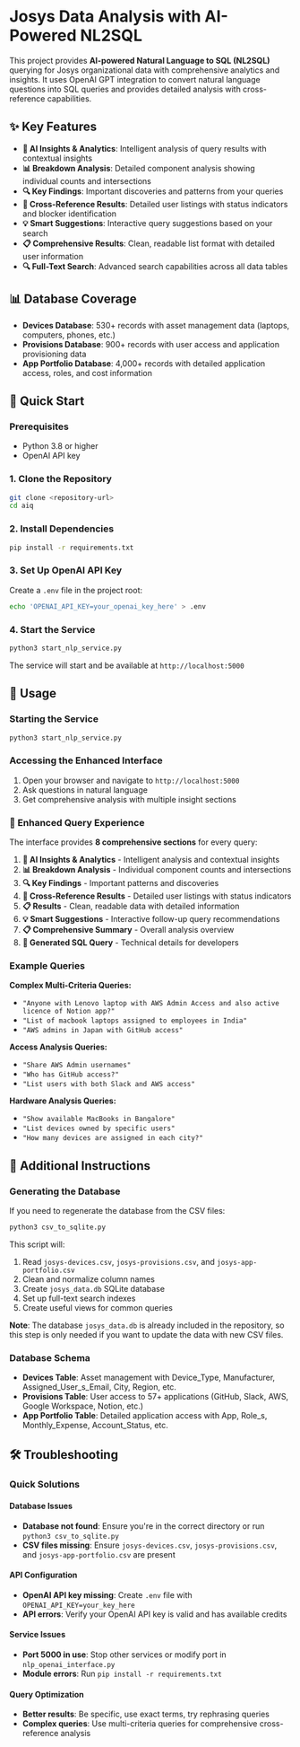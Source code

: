 # Josys Data Analysis with AI-Powered NL2SQL

This project provides **AI-powered Natural Language to SQL (NL2SQL)** querying for Josys organizational data with comprehensive analytics and insights. It uses OpenAI GPT integration to convert natural language questions into SQL queries and provides detailed analysis with cross-reference capabilities.

## ✨ Key Features

- **🧠 AI Insights & Analytics**: Intelligent analysis of query results with contextual insights
- **📊 Breakdown Analysis**: Detailed component analysis showing individual counts and intersections
- **🔍 Key Findings**: Important discoveries and patterns from your queries
- **🔗 Cross-Reference Results**: Detailed user listings with status indicators and blocker identification
- **💡 Smart Suggestions**: Interactive query suggestions based on your search
- **📋 Comprehensive Results**: Clean, readable list format with detailed user information
- **🔍 Full-Text Search**: Advanced search capabilities across all data tables

## 📊 Database Coverage

- **Devices Database**: 530+ records with asset management data (laptops, computers, phones, etc.)
- **Provisions Database**: 900+ records with user access and application provisioning data  
- **App Portfolio Database**: 4,000+ records with detailed application access, roles, and cost information

## 🚀 Quick Start

### Prerequisites
- Python 3.8 or higher
- OpenAI API key

### 1. Clone the Repository
```bash
git clone <repository-url>
cd aiq
```

### 2. Install Dependencies
```bash
pip install -r requirements.txt
```

### 3. Set Up OpenAI API Key
Create a `.env` file in the project root:
```bash
echo 'OPENAI_API_KEY=your_openai_key_here' > .env
```

### 4. Start the Service
```bash
python3 start_nlp_service.py
```

The service will start and be available at `http://localhost:5000`

## 📖 Usage

### Starting the Service
```bash
python3 start_nlp_service.py
```

### Accessing the Enhanced Interface
1. Open your browser and navigate to `http://localhost:5000`
2. Ask questions in natural language
3. Get comprehensive analysis with multiple insight sections

### 🎯 Enhanced Query Experience

The interface provides **8 comprehensive sections** for every query:

1. **🧠 AI Insights & Analytics** - Intelligent analysis and contextual insights
2. **📊 Breakdown Analysis** - Individual component counts and intersections
3. **🔍 Key Findings** - Important patterns and discoveries
4. **🔗 Cross-Reference Results** - Detailed user listings with status indicators
5. **📋 Results** - Clean, readable data with detailed information
6. **💡 Smart Suggestions** - Interactive follow-up query recommendations
7. **📋 Comprehensive Summary** - Overall analysis overview
8. **📝 Generated SQL Query** - Technical details for developers

### Example Queries

**Complex Multi-Criteria Queries:**
- `"Anyone with Lenovo laptop with AWS Admin Access and also active licence of Notion app?"`
- `"List of macbook laptops assigned to employees in India"`
- `"AWS admins in Japan with GitHub access"`

**Access Analysis Queries:**
- `"Share AWS Admin usernames"`
- `"Who has GitHub access?"`
- `"List users with both Slack and AWS access"`

**Hardware Analysis Queries:**
- `"Show available MacBooks in Bangalore"`
- `"List devices owned by specific users"`
- `"How many devices are assigned in each city?"`

## 🔧 Additional Instructions

### Generating the Database
If you need to regenerate the database from the CSV files:

```bash
python3 csv_to_sqlite.py
```

This script will:
1. Read `josys-devices.csv`, `josys-provisions.csv`, and `josys-app-portfolio.csv`
2. Clean and normalize column names
3. Create `josys_data.db` SQLite database
4. Set up full-text search indexes
5. Create useful views for common queries

**Note**: The database `josys_data.db` is already included in the repository, so this step is only needed if you want to update the data with new CSV files.

### Database Schema
- **Devices Table**: Asset management with Device_Type, Manufacturer, Assigned_User_s_Email, City, Region, etc.
- **Provisions Table**: User access to 57+ applications (GitHub, Slack, AWS, Google Workspace, Notion, etc.)
- **App Portfolio Table**: Detailed application access with App, Role_s, Monthly_Expense, Account_Status, etc.

## 🛠️ Troubleshooting

### Quick Solutions

#### Database Issues
- **Database not found**: Ensure you're in the correct directory or run `python3 csv_to_sqlite.py`
- **CSV files missing**: Ensure `josys-devices.csv`, `josys-provisions.csv`, and `josys-app-portfolio.csv` are present

#### API Configuration
- **OpenAI API key missing**: Create `.env` file with `OPENAI_API_KEY=your_key_here`
- **API errors**: Verify your OpenAI API key is valid and has available credits

#### Service Issues  
- **Port 5000 in use**: Stop other services or modify port in `nlp_openai_interface.py`
- **Module errors**: Run `pip install -r requirements.txt`

#### Query Optimization
- **Better results**: Be specific, use exact terms, try rephrasing queries
- **Complex queries**: Use multi-criteria queries for comprehensive cross-reference analysis